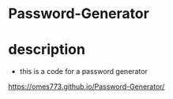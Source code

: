 # Password-Generator

# description

- this is a code for a password generator

https://omes773.github.io/Password-Generator/
